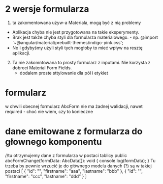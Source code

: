 # 2 wersje formularza
1. ta zakomentowana używ-a Materiala, mogą być z nią problemy
 - Aplikacja chyba nie jest przygotowana na takie eksperymenty.
 - Brak jest także chyba styli dla formularza materialowego. - np. @import '~@angular/material/prebuilt-themes/indigo-pink.css';
 - No i gdybyśmy użyli styli tych mogłoby to mieć wpływ na resztę aplikacji.
2. Ta nie zakomntowana to prosty formularz z inputami. Nie korzysta z dobroci Material Form Fields.
   - dodalem proste sttylowanie dla pól i etykiet
# formularz
 w chwili obecnej formularz AbcForm nie ma żadnej walidacji, nawet required - choć nie wiem, czy to konieczne
# dane emitowane z formularza do głownego komponentu 
  //tu otrzymujemy dane z formularza w postaci tablicy
  public abcFormChange(formData: AbcData[]): void {
    console.log(formData);
  }
  Tu trzeba by pewnie wrzucić je do głównego modelu danych (?)
są w takiej postaci
[
    {
        "id": "",
        "firstname": "aaa",
        "lastname": "bbb"
    },
    {
        "id": "",
        "firstname": "ccc",
        "lastname": "ddd"
    }
]
